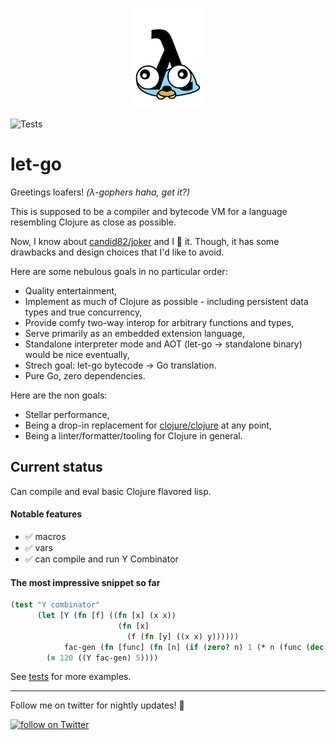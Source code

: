 <!--suppress ALL -->
<p align="center">
<img src="meta/logo.png" alt="Squishy loafer" title="Squishy loafer of let-go" />
</p>


![Tests](https://github.com/nooga/let-go/actions/workflows/go.yml/badge.svg)

# let-go

Greetings loafers! *(λ-gophers haha, get it?)*

This is supposed to be a compiler and bytecode VM for a language resembling Clojure as close as possible.

Now, I know about [candid82/joker](https://github.com/candid82/joker) and I 💛 it. Though, it has some 
drawbacks and design choices that I'd like to avoid.

Here are some nebulous goals in no particular order:
- Quality entertainment,
- Implement as much of Clojure as possible - including persistent data types and true concurrency,
- Provide comfy two-way interop for arbitrary functions and types,
- Serve primarily as an embedded extension language,
- Standalone interpreter mode and AOT (let-go -> standalone binary) would be nice eventually, 
- Strech goal: let-go bytecode -> Go translation.
- Pure Go, zero dependencies.

Here are the non goals:
- Stellar performance,
- Being a drop-in replacement for [clojure/clojure](https://github.com/clojure/clojure) at any point,
- Being a linter/formatter/tooling for Clojure in general.

## Current status 

Can compile and eval basic Clojure flavored lisp.

#### Notable features
- ✅ macros
- ✅ vars
- ✅ can compile and run Y Combinator

#### The most impressive snippet so far

```clojure
(test "Y combinator"
      (let [Y (fn [f] ((fn [x] (x x))
                        (fn [x]
                          (f (fn [y] ((x x) y))))))
            fac-gen (fn [func] (fn [n] (if (zero? n) 1 (* n (func (dec n))))))]
        (= 120 ((Y fac-gen) 5))))
```

See [tests](https://github.com/nooga/let-go/tree/main/test) for more examples. 

---
Follow me on twitter for nightly updates! 🌙

<a href="https://twitter.com/intent/follow?screen_name=shields_io">
<img src="https://img.shields.io/twitter/follow/mgasperowicz?style=social&logo=twitter"
alt="follow on Twitter"></a>
